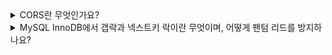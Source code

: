 <details>
<summary> 
CORS란 무엇인가요?
</summary>

🔗 질문 링크: [CORS란 무엇인가요?](https://www.maeil-mail.kr/question/96)

✅ 답변 내용:
<pre>
  CORS란 자원을 요청하는 호스트가 서로 다른 경우, 이를 허용할 수 있도록 하는 방법 ... 어쩌구 ...
  어찌저찌 설명하긴 했는데, CORS에 대한 개념이 부족해 상대방이 이해할 수 있는 정도만큼의 설명은 아니었던 듯?ㅜ
</pre>

💡 꼬리 질문1: CORS는 왜 필요한가요?
<pre>
  보안상의 이유를 설명함
</pre>

💡 꼬리 질문1: CORS는 어떻게 작동할까요? 🤔
<pre>
  요청 헤더를 통해 리소스 공유를 허용한다고 설명함
</pre>


✨ 질문에 대한 보충 학습 내용:
<pre>
  블로그행이다.. . . . CORS에 대해 더 학습해야겠다.
</pre>

👀 참고 링크:
  
</details>

<details>
<summary> 
MySQL InnoDB에서 갭락과 넥스트키 락이란 무엇이며, 어떻게 팬텀 리드를 방지하나요?
</summary>

🔗 질문 링크: [MySQL InnoDB에서 갭락과 넥스트키 락이란 무엇이며, 어떻게 팬텀 리드를 방지하나요?](https://www.maeil-mail.kr/question/93)

✅ 답변 내용:
<pre>
  잘 모르겠습니다.
</pre>

💡 꼬리 질문1: 팬텀 리드란 무엇인가요?
<pre>
  읽어온 데이터가 삭제되거나 수정되는 등 변경이 발생하는 현상
</pre>

✨ 질문에 대한 보충 학습 내용:
<pre>
  이것도 블로그행이다..
</pre>

👀 참고 링크:
  
</details>
